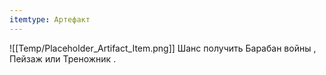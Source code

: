 ```yaml
---
itemtype: Артефакт
---
```

![[Temp/Placeholder_Artifact_Item.png]]
Шанс получить 
Барабан войны
, 
Пейзаж
 или 
Треножник
.
